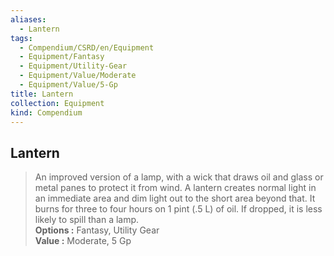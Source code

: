 ```yaml
---
aliases:
  - Lantern
tags:
  - Compendium/CSRD/en/Equipment
  - Equipment/Fantasy
  - Equipment/Utility-Gear
  - Equipment/Value/Moderate
  - Equipment/Value/5-Gp
title: Lantern
collection: Equipment
kind: Compendium
---
```

## Lantern  
  
>An improved version of a lamp, with a wick that draws oil and glass or metal panes to protect it from wind. A lantern creates normal light in an immediate area and dim light out to the short area beyond that. It burns for three to four hours on 1 pint (.5 L) of oil. If dropped, it is less likely to spill than a lamp.  
> **Options :** Fantasy, Utility Gear  
> **Value :** Moderate, 5 Gp